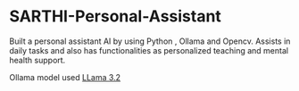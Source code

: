 # SARTHI-Personal-Assistant

Built a personal assistant AI by using Python , Ollama and Opencv. Assists in daily tasks and also has functionalities as personalized teaching and mental health support.  

Ollama model used [LLama 3.2](https://www.llama.com/)
